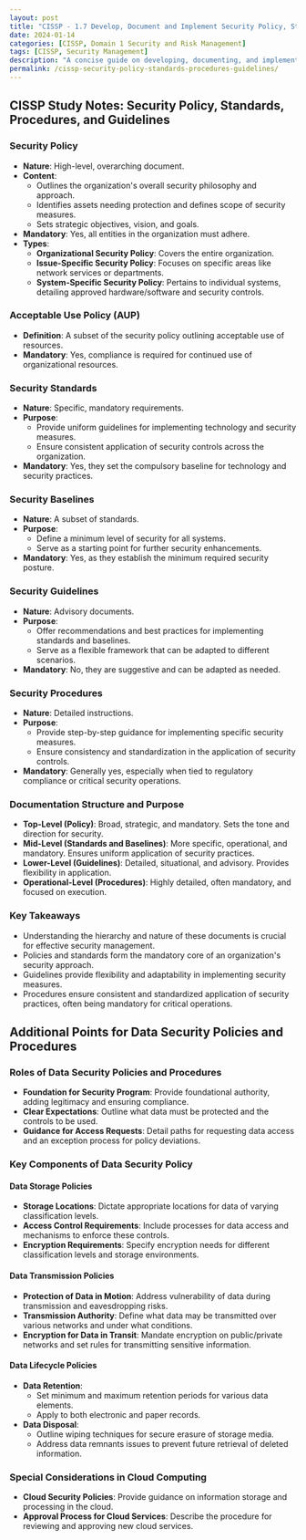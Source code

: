 ```yaml
---
layout: post
title: "CISSP - 1.7 Develop, Document and Implement Security Policy, Standards, Procedures, and Guidelines"
date: 2024-01-14
categories: [CISSP, Domain 1 Security and Risk Management]
tags: [CISSP, Security Management]
description: "A concise guide on developing, documenting, and implementing security policy, standards, procedures, and guidelines. Essential for CISSP Domain 1: Security and Risk Management, this page covers the hierarchical organization of security documentation, the types and purposes of different security policies, standards, baselines, and guidelines, as well as the importance and structure of security procedures in an organizational context."
permalink: /cissp-security-policy-standards-procedures-guidelines/
---
```


## CISSP Study Notes: Security Policy, Standards, Procedures, and Guidelines

### Security Policy
- **Nature**: High-level, overarching document.
- **Content**: 
  - Outlines the organization's overall security philosophy and approach.
  - Identifies assets needing protection and defines scope of security measures.
  - Sets strategic objectives, vision, and goals.
- **Mandatory**: Yes, all entities in the organization must adhere.
- **Types**:
  - **Organizational Security Policy**: Covers the entire organization.
  - **Issue-Specific Security Policy**: Focuses on specific areas like network services or departments.
  - **System-Specific Security Policy**: Pertains to individual systems, detailing approved hardware/software and security controls.

### Acceptable Use Policy (AUP)
- **Definition**: A subset of the security policy outlining acceptable use of resources.
- **Mandatory**: Yes, compliance is required for continued use of organizational resources.

### Security Standards
- **Nature**: Specific, mandatory requirements.
- **Purpose**: 
  - Provide uniform guidelines for implementing technology and security measures.
  - Ensure consistent application of security controls across the organization.
- **Mandatory**: Yes, they set the compulsory baseline for technology and security practices.

### Security Baselines
- **Nature**: A subset of standards.
- **Purpose**: 
  - Define a minimum level of security for all systems.
  - Serve as a starting point for further security enhancements.
- **Mandatory**: Yes, as they establish the minimum required security posture.

### Security Guidelines
- **Nature**: Advisory documents.
- **Purpose**: 
  - Offer recommendations and best practices for implementing standards and baselines.
  - Serve as a flexible framework that can be adapted to different scenarios.
- **Mandatory**: No, they are suggestive and can be adapted as needed.

### Security Procedures
- **Nature**: Detailed instructions.
- **Purpose**: 
  - Provide step-by-step guidance for implementing specific security measures.
  - Ensure consistency and standardization in the application of security controls.
- **Mandatory**: Generally yes, especially when tied to regulatory compliance or critical security operations.

### Documentation Structure and Purpose
- **Top-Level (Policy)**: Broad, strategic, and mandatory. Sets the tone and direction for security.
- **Mid-Level (Standards and Baselines)**: More specific, operational, and mandatory. Ensures uniform application of security practices.
- **Lower-Level (Guidelines)**: Detailed, situational, and advisory. Provides flexibility in application.
- **Operational-Level (Procedures)**: Highly detailed, often mandatory, and focused on execution.

### Key Takeaways
- Understanding the hierarchy and nature of these documents is crucial for effective security management.
- Policies and standards form the mandatory core of an organization's security approach.
- Guidelines provide flexibility and adaptability in implementing security measures.
- Procedures ensure consistent and standardized application of security practices, often being mandatory for critical operations.


## Additional Points for Data Security Policies and Procedures

### Roles of Data Security Policies and Procedures
- **Foundation for Security Program**: Provide foundational authority, adding legitimacy and ensuring compliance.
- **Clear Expectations**: Outline what data must be protected and the controls to be used.
- **Guidance for Access Requests**: Detail paths for requesting data access and an exception process for policy deviations.

### Key Components of Data Security Policy

#### Data Storage Policies
- **Storage Locations**: Dictate appropriate locations for data of varying classification levels.
- **Access Control Requirements**: Include processes for data access and mechanisms to enforce these controls.
- **Encryption Requirements**: Specify encryption needs for different classification levels and storage environments.

#### Data Transmission Policies
- **Protection of Data in Motion**: Address vulnerability of data during transmission and eavesdropping risks.
- **Transmission Authority**: Define what data may be transmitted over various networks and under what conditions.
- **Encryption for Data in Transit**: Mandate encryption on public/private networks and set rules for transmitting sensitive information.

#### Data Lifecycle Policies
- **Data Retention**: 
  - Set minimum and maximum retention periods for various data elements.
  - Apply to both electronic and paper records.
- **Data Disposal**: 
  - Outline wiping techniques for secure erasure of storage media.
  - Address data remnants issues to prevent future retrieval of deleted information.

### Special Considerations in Cloud Computing
- **Cloud Security Policies**: Provide guidance on information storage and processing in the cloud.
- **Approval Process for Cloud Services**: Describe the procedure for reviewing and approving new cloud services.
